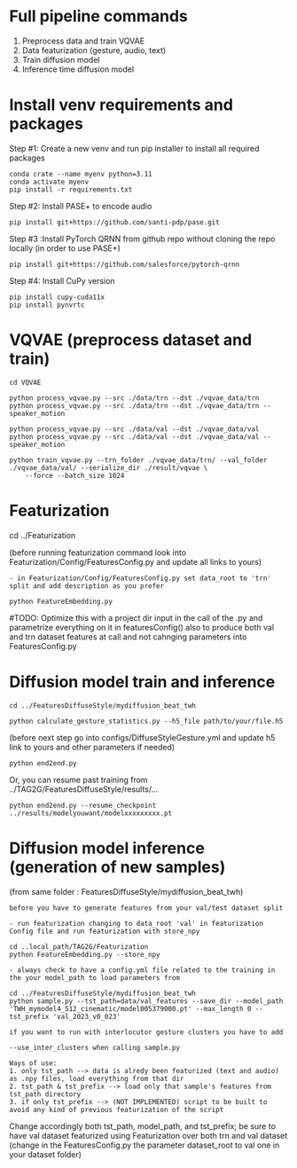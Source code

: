 # Full pipeline commands 

1. Preprocess data and train VQVAE
2. Data featurization (gesture, audio, text)
3. Train diffusion model
4. Inference time diffusion model 


# Install venv requirements and packages 

Step #1: Create a new venv and run pip installer to install all required packages

    conda crate --name myenv python=3.11 
    conda activate myenv
    pip install -r requirements.txt

Step #2: Install PASE+ to encode audio 

    pip install git+https://github.com/santi-pdp/pase.git

Step #3 :Install PyTorch QRNN from github repo without cloning the repo locally (in order to use PASE+)
        
    pip install git+https://github.com/salesforce/pytorch-qrnn
    
Step #4: Install CuPy version
    
    pip install cupy-cuda11x
    pip install pynvrtc

# VQVAE (preprocess dataset and train)

    cd VQVAE

    python process_vqvae.py --src ./data/trn --dst ./vqvae_data/trn 
    python process_vqvae.py --src ./data/trn --dst ./vqvae_data/trn --speaker_motion
    
    python process_vqvae.py --src ./data/val --dst ./vqvae_data/val 
    python process_vqvae.py --src ./data/val --dst ./vqvae_data/val --speaker_motion
    
    python train_vqvae.py --trn_folder ./vqvae_data/trn/ --val_folder ./vqvae_data/val/ --serialize_dir ./result/vqvae \
        --force --batch_size 1024

# Featurization

cd ../Featurization

(before running featurization command look into Featurization/Config/FeaturesConfig.py and update all links to yours)

    - in Featurization/Config/FeaturesConfig.py set data_root to 'trn' split and add description as you prefer
    
    python FeatureEmbedding.py  

#TODO: Optimize this with a project dir input in the call of the .py and parametrize everything on it in featuresConfig() 
also to produce both val and trn dataset features at call and not cahnging parameters into FeaturesConfig.py

# Diffusion model train and inference

    cd ../FeaturesDiffuseStyle/mydiffusion_beat_twh
    
    python calculate_gesture_statistics.py --h5_file path/to/your/file.h5

(before next step go into configs/DiffuseStyleGesture.yml and update h5 link to yours and other parameters if needed)
    
    python end2end.py

Or, you can resume past training from ../TAG2G/FeaturesDiffuseStyle/results/...

    python end2end.py --resume_checkpoint ../results/modelyouwant/modelxxxxxxxxx.pt


# Diffusion model inference (generation of new samples)

(from same folder : FeaturesDiffuseStyle/mydiffusion_beat_twh)

    before you have to generate features from your val/test dataset split

    - run featurization changing to data_root 'val' in featurization Config file and run featurization with store_npy

    cd ..local_path/TAG2G/Featurization
    python FeatureEmbedding.py --store_npy

    - always check to have a config.yml file related to the training in the your model_path to load parameters from 

    cd ../FeaturesDiffuseStyle/mydiffusion_beat_twh
    python sample.py --tst_path=data/val_features --save_dir --model_path 'TWH_mymodel4_512_cinematic/model005379000.pt' --max_length 0 --tst_prefix 'val_2023_v0_023'

    if you want to run with interlocutor gesture clusters you have to add

    --use_inter_clusters when calling sample.py
    
    Ways of use: 
    1. only tst_path --> data is alredy been featurized (text and audio) as .npy files, load everything from that dir
    2. tst_path & tst_prefix --> load only that sample's features from tst_path directory
    3. if only tst_prefix --> (NOT IMPLEMENTED) script to be built to avoid any kind of previous featurization of the script

Change accordingly both tst_path, model_path, and tst_prefix; be sure to have val dataset featurized using Featurization over both
trn and val dataset (change in the FeaturesConfig.py the parameter dataset_root to val one in your dataset folder)